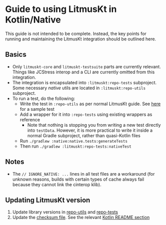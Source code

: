 # Guide to using LitmusKt in Kotlin/Native

This guide is not intended to be complete. Instead, the key points for running and maintaining the LitmusKt integration should be outlined here.

## Basics

* Only `litmuskt-core` and `litmuskt-testsuite` parts are currently relevant. Things like JCStress interop and a CLI are currently omitted from this integration.
* The integration is encapsulated into `:litmuskt:repo-tests` subproject. Some necessary _native_ utils are located in `:litmuskt:repo-utils` subproject.
* To run a test, do the following:
    * Write the test in `:repo-utils` as per normal LitmusKt guide. See [here](repo-utils/src/nativeMain/kotlin/org/jetbrains/litmuskt/extratests/RepoTest.kt) for a sample test
    * Add a wrapper for it into `:repo-tests` using existing wrappers as reference
      * Note that nothing is stopping you from writing a new test directly into `testData`. However, it is more practical to write it inside a normal Gradle subproject, rather than quasi-Kotlin files
    * Run `./gradlew :native:native.tests:generateTests`
    * Then run `./gradlew :litmuskt:repo-tests:nativeTest`
  
## Notes

* The `// IGNORE_NATIVE: ...` lines in all test files are a workaround (for unknown reasons, builds with certain types of cache always fail because they cannot link the cinterop klib).

## Updating LitmusKt version

1. Update library versions in [repo-utils](repo-utils/build.gradle.kts) and [repo-tests](repo-tests/build.gradle.kts)
2. Update the [checksum file](../../gradle/verification-metadata.xml). See the relevant [Kotlin README section](https://github.com/JetBrains/kotlin?tab=readme-ov-file#dependency-verification)
